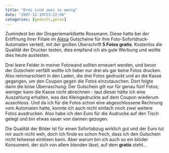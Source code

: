 ```yaml
---
title: "Drei sind zwei zu wenig"
date: "2007-12-19T23:22:06"
categories: [gedacht,getan]
---
```


Zumindest bei der Drogeriemarktkette Rossmann. Diese hatte bei der Eröffnung ihrer Filiale im [Alexa](/blog/2007/09/12/und-ewig-lockt-das-einkaufszentrum/) Gutscheine für ihre Foto-Sofortdruck-Automaten verteilt, mit der großen Überschrift **5 Fotos gratis**. Kostenlos die Qualität der Drucker testen, dies empfand ich als gute Werbung und wollte dies heute austesten.

Drei leere Felder in meiner Fotowand sollten erneuert werden, und bevor der Gutschein verfällt wollte ich lieber nur drei als gar keine Fotos drucken. Also reinmarschiert in den Laden, die drei Fotos gedruckt und an die Kasse gegangen, um den Coupon gegen die Fotos einzutauschen. Dort folgte dann die böse Überraschung: Der Gutschein gilt nur für genau fünf Fotos; weniger kann die Kasse nicht abrechnen - laut dieser hätte ich eine Auszahlung erhalten, was das Kleingedruckte auf dem Coupon wiederum ausschloss. Und da ich für die Fotos schon eine abgeschlossene Rechnung vom Automaten hatte, konnte ich auch nicht einfach noch zwei weitere Fotos ausdrucken. Also habe ich den Euro für die Audrucke auf den Tisch gelegt und bin etwas sauer von dannen gezogen.

Die Qualität der Bilder ist für einen Sofortabzug wirklich gut und der Euro tut mir auch nicht weh, doch ich finde es schon frech, dass ich den Gutschein nicht teilweise einlösen kann. Aber warum bin ich auch so ein blöder Konsument, der sich von allem blenden lässt, auf dem **gratis** steht...
